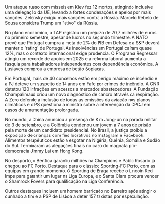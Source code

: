 Um ataque russo com mísseis em Kiev fez 12 mortos, atingindo inclusive uma delegação da UE, levando a fortes condenações e apelos por mais sanções. Zelensky exigiu mais sanções contra a Rússia. Marcelo Rebelo de Sousa considera Trump um "ativo" da Rússia.

No plano económico, a TAP registou um prejuízo de 70,7 milhões de euros no primeiro semestre, apesar de lucros no segundo trimestre. A NATO prevê que Portugal cumpra a meta de 2% do PIB em Defesa e a S&P deverá manter o 'rating' de Portugal. As insolvências em Portugal caíram quase 12%, mas o contexto internacional exige prudência. O Programa Regressar atingiu um recorde de apoios em 2025 e a reforma laboral aumenta a fasquia para trabalhadores independentes com dependência económica. A Lusiaves comprou a empresa de betão Soplacas.

Em Portugal, mais de 40 concelhos estão em perigo máximo de incêndio e a PJ deteve um suspeito de 14 anos em Fafe por crimes de incêndio. A GNR detetou 120 infrações em acessos a mercados abastecedores. A Fundação Champalimaud criou um novo diagnóstico de cancro através da respiração. A Zero defende a inclusão de todas as emissões da aviação nos planos climáticos e o PS questiona a ministra sobre a intervenção da CPCJ em casos de amamentação prolongada.

No mundo, a China anunciou a presença de Kim Jong-un na parada militar de 3 de setembro, e a Colômbia condenou um jovem a 7 anos de prisão pela morte de um candidato presidencial. No Brasil, a justiça proibiu a exposição de crianças com fins lucrativos no Instagram e Facebook. Alimentos terapêuticos estão a esgotar na Nigéria, Quénia, Somália e Sudão do Sul. Terminaram as alegações finais no caso do magnata pró-democracia Jimmy Lai em Hong Kong.

No desporto, o Benfica garantiu milhões na Champions e Pablo Rosario já chegou ao FC Porto. Destaque para o clássico Sporting-FC Porto, com as equipas em grande momento. O Sporting de Braga recebe o Lincoln Red Imps para garantir um lugar na Liga Europa, e o Santa Clara procura vencer o Shamrock Rovers para qualificação na Liga Conferência.

Outros destaques incluem um homem barricado no Barreiro após atingir o cunhado a tiro e a PSP de Lisboa a deter 157 taxistas por especulação.